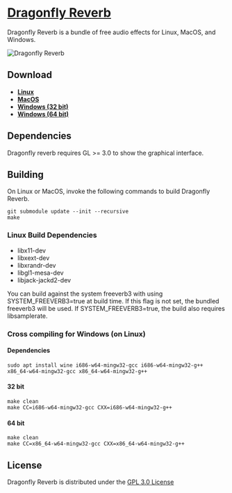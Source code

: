 # [Dragonfly Reverb](https://michaelwillis.github.io/dragonfly-reverb/)
Dragonfly Reverb is a bundle of free audio effects for Linux, MacOS, and Windows. 

![Dragonfly Reverb](collage.png)

## Download

* **[Linux](https://github.com/michaelwillis/dragonfly-reverb/releases/download/3.2.7/dragonfly-reverb-linux-x86_64-3.2.7.zip)**
* **[MacOS](https://github.com/michaelwillis/dragonfly-reverb/releases/download/3.2.7/dragonfly-reverb-mac-universal-3.2.7.zip)**
* **[Windows (32 bit)](https://github.com/michaelwillis/dragonfly-reverb/releases/download/3.2.7/dragonfly-reverb-win32-3.2.7.zip)**
* **[Windows (64 bit)](https://github.com/michaelwillis/dragonfly-reverb/releases/download/3.2.7/dragonfly-reverb-win64-3.2.7.zip)**

## Dependencies

Dragonfly reverb requires GL >= 3.0 to show the graphical interface.

## Building

On Linux or MacOS, invoke the following commands to build Dragonfly
Reverb.

```
git submodule update --init --recursive
make
```

### Linux Build Dependencies

* libx11-dev
* libxext-dev
* libxrandr-dev
* libgl1-mesa-dev
* libjack-jackd2-dev

You can build against the system freeverb3 with using SYSTEM_FREEVERB3=true at build time. If this flag is not set, the bundled freeverb3 will be used. If SYSTEM_FREEVERB3=true, the build also requires libsamplerate.

### Cross compiling for Windows (on Linux)

#### Dependencies 
```
sudo apt install wine i686-w64-mingw32-gcc i686-w64-mingw32-g++ x86_64-w64-mingw32-gcc x86_64-w64-mingw32-g++
```

#### 32 bit
```
make clean
make CC=i686-w64-mingw32-gcc CXX=i686-w64-mingw32-g++
```

#### 64 bit
```
make clean
make CC=x86_64-w64-mingw32-gcc CXX=x86_64-w64-mingw32-g++
```

## License

Dragonfly Reverb is distributed under the [GPL 3.0 License](https://www.gnu.org/licenses/gpl-3.0.en.html)
